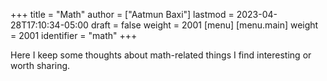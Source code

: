 +++
title = "Math"
author = ["Aatmun Baxi"]
lastmod = 2023-04-28T17:10:34-05:00
draft = false
weight = 2001
[menu]
  [menu.main]
    weight = 2001
    identifier = "math"
+++

Here I keep some thoughts about math-related things I find interesting or worth sharing.
